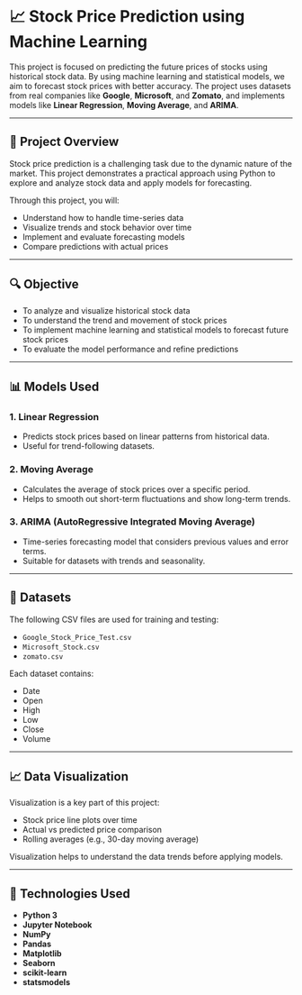 # 📈 Stock Price Prediction using Machine Learning

This project is focused on predicting the future prices of stocks using historical stock data. By using machine learning and statistical models, we aim to forecast stock prices with better accuracy. The project uses datasets from real companies like **Google**, **Microsoft**, and **Zomato**, and implements models like **Linear Regression**, **Moving Average**, and **ARIMA**.

---

## 🧠 Project Overview

Stock price prediction is a challenging task due to the dynamic nature of the market. This project demonstrates a practical approach using Python to explore and analyze stock data and apply models for forecasting.

Through this project, you will:
- Understand how to handle time-series data
- Visualize trends and stock behavior over time
- Implement and evaluate forecasting models
- Compare predictions with actual prices

---

## 🔍 Objective

- To analyze and visualize historical stock data
- To understand the trend and movement of stock prices
- To implement machine learning and statistical models to forecast future stock prices
- To evaluate the model performance and refine predictions

---

## 📊 Models Used

### 1. Linear Regression
- Predicts stock prices based on linear patterns from historical data.
- Useful for trend-following datasets.

### 2. Moving Average
- Calculates the average of stock prices over a specific period.
- Helps to smooth out short-term fluctuations and show long-term trends.

### 3. ARIMA (AutoRegressive Integrated Moving Average)
- Time-series forecasting model that considers previous values and error terms.
- Suitable for datasets with trends and seasonality.

---

## 📁 Datasets

The following CSV files are used for training and testing:
- `Google_Stock_Price_Test.csv`
- `Microsoft_Stock.csv`
- `zomato.csv`

Each dataset contains:
- Date
- Open
- High
- Low
- Close
- Volume

---

## 📈 Data Visualization

Visualization is a key part of this project:
- Stock price line plots over time
- Actual vs predicted price comparison
- Rolling averages (e.g., 30-day moving average)

Visualization helps to understand the data trends before applying models.

---

## 🧰 Technologies Used

- **Python 3**
- **Jupyter Notebook**
- **NumPy**
- **Pandas**
- **Matplotlib**
- **Seaborn**
- **scikit-learn**
- **statsmodels**

